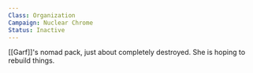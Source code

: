 ```yaml
---
Class: Organization
Campaign: Nuclear Chrome
Status: Inactive
---
```

[[Garf]]'s nomad pack, just about completely destroyed. She is hoping to rebuild things.
